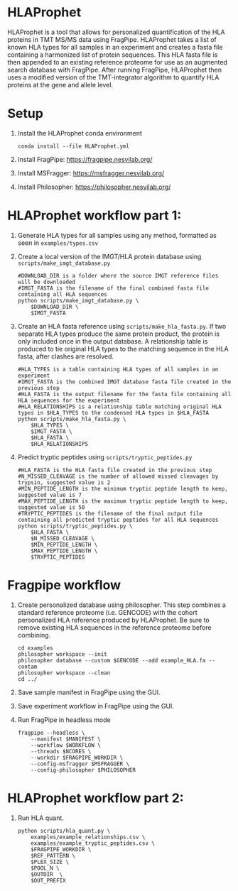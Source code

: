# HLAProphet

HLAProphet is a tool that allows for personalized quantification of the HLA proteins in TMT MS/MS data using FragPipe. HLAProphet takes a list of known HLA types for all samples in an experiment and creates a fasta file containing a harmonized list of protein sequences. This HLA fasta file is then appended to an existing reference proteome for use as an augmented search database with FragPipe. After running FragPipe, HLAProphet then uses a modified version of the TMT-integrator algorithm to quantify HLA proteins at the gene and allele level.

# Setup

1) Install the HLAProphet conda environment
    ```
    conda install --file HLAProphet.yml
    ```
2) Install FragPipe: https://fragpipe.nesvilab.org/

3) Install MSFragger: https://msfragger.nesvilab.org/

4) Install Philosopher: https://philosopher.nesvilab.org/

# HLAProphet workflow part 1:

1) Generate HLA types for all samples using any method, formatted as seen in `examples/types.csv`

2) Create a local version of the IMGT/HLA protein database using `scripts/make_imgt_database.py`
    ```
    #DOWNLOAD_DIR is a folder where the source IMGT reference files will be downloaded
    #IMGT_FASTA is the filename of the final combined fasta file containing all HLA sequences
    python scripts/make_imgt_database.py \
        $DOWNLOAD_DIR \
        $IMGT_FASTA
    ```

3) Create an HLA fasta reference using `scripts/make_hla_fasta.py`. If two separate HLA types produce the same protein product, the protein is only included once in the output database. A relationship table is produced to tie original HLA types to the matching sequence in the HLA fasta, after clashes are resolved.
    ```
    #HLA_TYPES is a table containing HLA types of all samples in an experiment
    #IMGT_FASTA is the combined IMGT database fasta file created in the previous step
    #HLA_FASTA is the output filename for the fasta file containing all HLA sequences for the experiment
    #HLA_RELATIONSHIPS is a relationship table matching original HLA types in $HLA_TYPES to the condensed HLA types in $HLA_FASTA
    python scripts/make_hla_fasta.py \
        $HLA_TYPES \
        $IMGT_FASTA \
        $HLA_FASTA \
        $HLA_RELATIONSHIPS
    ```

3) Predict tryptic peptides using `scripts/tryptic_peptides.py`
    ```
    #HLA_FASTA is the HLA fasta file created in the previous step
    #N_MISSED_CLEAVAGE is the number of allowed missed cleavages by trypsin, suggested value is 2
    #MIN_PEPTIDE_LENGTH is the minimum tryptic peptide length to keep, suggested value is 7
    #MAX_PEPTIDE_LENGTH is the maximum tryptic peptide length to keep, suggested value is 50
    #TRYPTIC_PEPTIDES is the filename of the final output file containing all predicted tryptic peptides for all HLA sequences
    python scripts/tryptic_peptides.py \
        $HLA_FASTA \
        $N_MISSED_CLEAVAGE \
        $MIN_PEPTIDE_LENGTH \
        $MAX_PEPTIDE_LENGTH \
        $TRYPTIC_PEPTIDES
    ```

# Fragpipe workflow
1. Create personalized database using philosopher. This step combines a standard reference proteome (i.e. GENCODE) with the cohort personalized HLA reference produced by HLAProphet. Be sure to remove existing HLA sequences in the reference proteome before combining.

    ```
    cd examples
    philosopher workspace --init
    philosopher database --custom $GENCODE --add example_HLA.fa --contam
    philosopher workspace --clean
    cd ../
    ```

2. Save sample manifest in FragPipe using the GUI.

3. Save experiment workflow in FragPipe using the GUI. 

4. Run FragPipe in headless mode

    ```
    fragpipe --headless \
        --manifest $MANIFEST \
        --workflow $WORKFLOW \
        --threads $NCORES \
        --workdir $FRAGPIPE_WORKDIR \
        --config-msfragger $MSFRAGGER \
        --config-philosopher $PHILOSOPHER
    ```

# HLAProphet workflow part 2:
1) Run HLA quant.

    ```
    python scripts/hla_quant.py \
        examples/example_relationships.csv \
        examples/example_tryptic_peptides.csv \
        $FRAGPIPE_WORKDIR \
        $REF_PATTERN \
        $PLEX_SIZE \
        $POOL_N \
        $OUTDIR  \
        $OUT_PREFIX
    ```
